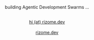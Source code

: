 <div align="center">
  <p>building Agentic Development Swarms ...</p>
  <br>
  <a href="mailto://hi@rizome.dev">hi (at) rizome.dev</a>
  <br>
  <br>
  <a href="https://rizome.dev">rizome.dev</a>
</div>

